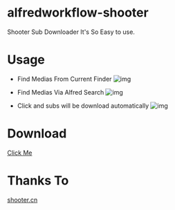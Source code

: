 alfredworkflow-shooter
======================

Shooter Sub Downloader
It's So Easy to use.

Usage
=====
- Find Medias From Current Finder
![img](http://ww4.sinaimg.cn/large/68bd1777gw1efm7mlvzutj20lg0cuq5d.jpg)

- Find Medias Via Alfred Search
![img](http://ww2.sinaimg.cn/large/68bd1777gw1efocuxbg39j20ls0d70v7.jpg)

- Click and subs will be download automatically
![img](http://ww4.sinaimg.cn/large/68bd1777gw1efm7rghw93j20lh0cu76g.jpg)

Download
========
[Click Me](https://github.com/cuber/alfredworkflow-shooter/raw/master/release/alfredworkflow.Shooter.alfredworkflow)

Thanks To 
=========
[shooter.cn](https://docs.google.com/document/d/1ufdzy6jbornkXxsD-OGl3kgWa4P9WO5NZb6_QYZiGI0/preview)

